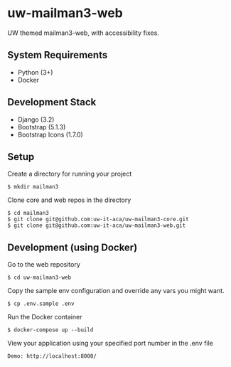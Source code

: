 # uw-mailman3-web
UW themed mailman3-web, with accessibility fixes.

## System Requirements

- Python (3+)
- Docker

## Development Stack

- Django (3.2)
- Bootstrap (5.1.3)
- Bootstrap Icons (1.7.0)

## Setup

Create a directory for running your project

    $ mkdir mailman3

Clone core and web repos in the directory

    $ cd mailman3
    $ git clone git@github.com:uw-it-aca/uw-mailman3-core.git
    $ git clone git@github.com:uw-it-aca/uw-mailman3-web.git

## Development (using Docker)

Go to the web repository

    $ cd uw-mailman3-web

Copy the sample env configuration and override any vars you might want.

    $ cp .env.sample .env

Run the Docker container

    $ docker-compose up --build

View your application using your specified port number in the .env file

    Demo: http://localhost:8000/
